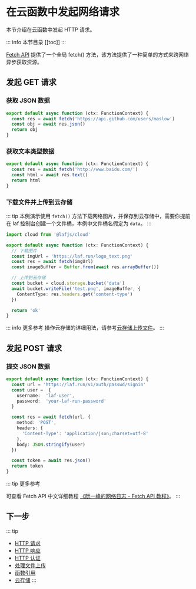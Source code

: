 

# 在云函数中发起网络请求

本节介绍在云函数中发起 HTTP 请求。

::: info 本节目录
[[toc]]
:::

[Fetch API](https://developer.mozilla.org/zh-CN/docs/Web/API/Fetch_API) 提供了一个全局 fetch() 方法，该方法提供了一种简单的方式来跨网络异步获取资源。


## 发起 GET 请求

### 获取 JSON 数据

```typescript
export default async function (ctx: FunctionContext) {
  const res = await fetch('https://api.github.com/users/maslow')
  const obj = await res.json()
  return obj
}
```

### 获取文本类型数据

```typescript
export default async function (ctx: FunctionContext) {
  const res = await fetch('http://www.baidu.com/')
  const html = await res.text()
  return html
}
```

### 下载文件并上传到云存储
::: tip
本例演示使用 `fetch()` 方法下载网络图片，并保存到云存储中，需要你提前在 laf 控制台创建一个文件桶，本例中文件桶名假定为 `data`。
:::

```typescript
import cloud from '@lafjs/cloud'

export default async function (ctx: FunctionContext) {
  // 下载图片
  const imgUrl = 'https://laf.run/logo_text.png'
  const res = await fetch(imgUrl)
  const imageBuffer = Buffer.from(await res.arrayBuffer())

  // 上传到云存储
  const bucket = cloud.storage.bucket('data')
  await bucket.writeFile('test.png', imageBuffer, {
    ContentType: res.headers.get('content-type')
  })

  return 'ok'
}
```

::: info 更多参考
操作云存储的详细用法，请参考[云存储上传文件](../cloud-storage/upload.md)。
:::


## 发起 POST 请求

### 提交 JSON 数据

```typescript
export default async function (ctx: FunctionContext) {
  const url = 'https://laf.run/v1/auth/passwd/signin'
  const user =  { 
    username:  'laf-user',
    password:  'your-laf-run-password'
  }

  const res = await fetch(url, {
    method: 'POST',
    headers: {
      'Content-Type': 'application/json;charset=utf-8'
    }, 
    body: JSON.stringify(user) 
  })

  const token = await res.json()
  return token
}
```


::: tip 更多参考

可查看 Fetch API 中文详细教程 [《阮一峰的网络日志 - Fetch API 教程》](https://www.ruanyifeng.com/blog/2020/12/fetch-tutorial.html)。
:::

## 下一步
::: tip
- [HTTP 请求](./request.md)
- [HTTP 响应](./response.md)
- [HTTP 认证](./auth.md)
- [处理文件上传](./files.md)
- [函数引用](./import.md)
- [云存储](../cloud-storage/index.md)
:::

